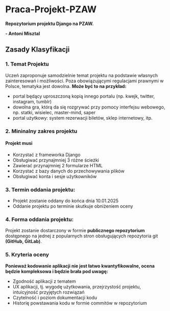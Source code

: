 # Praca-Projekt-PZAW

**Repozytorium projektu Django na PZAW.**

**- Antoni Misztal**

## Zasady Klasyfikacji

### 1. Temat Projektu

Uczeń zaproponuje samodzielnie temat projektu na podstawie własnych zainteresowań i możliwości. Poza obowiązującymi regulacjami prawnymi w Polsce, tematyka jest dowolna.
**Może być to na przykład:**

- portal będący uproszczoną kopią innego portalu (np. kwejk, twitter, instagram, tumblr) 
- dowolna gra, którą da się rozgrywać przy pomocy interfejsu webowego, np. statki, wisielec, master-mind, saper
- portal użytkowy: system rezerwacji biletów, sklep internetowy, itp.

### 2. Mininalny zakres projektu

#### Projekt musi

- Korzystać z frameworka Django
- Obsługiwać przynajmniej 3 różne ścieżki
- Zawierać przynajmniej 2 formularze HTML
- Korzystać z bazy danych do przechowywania plików
- Obsługiwać konta i sesje użytkowników

### 3. Termin oddania projektu:

- Projekt zostanie oddany do końca dnia 10.01.2025
- Oddanie projektu po terminie skutkuje obniżeniem oceny

### 4. Forma oddania projektu:

Projekt zostanie dostarczony w formie **publicznego repozytorium** dostępnego na jednej z popularnych stron obsługujących repozytoria git **(GitHub, GitLab)**.

### 5. Kryteria oceny

**Ponieważ kodowanie aplikacji nie jest łatwo kwantyfikowalne, ocena będzie kompleksowa i będzie brała pod uwagę:**

- Zgodność aplikacji z tematem
- UX aplikacji, tj. wygodę użytkowania, przejrzystość projektu, intuicyjność przyjętych rozwiązań
- Czytelność i poziom dokumentacji kodu
- Historię powstawania kodu w formie commitów w repozytorium
